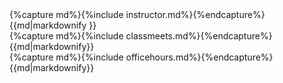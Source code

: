 <div class="row text-left">
  {%capture md%}{%include instructor.md%}{%endcapture%}
  {{md|markdownify }}
</div>
<div class="row text-left">
  <div class="col-md-6 ">
    {%capture md%}{%include classmeets.md%}{%endcapture%}{{md|markdownify}}
  </div>
  <div class="col-md-6 ">
    {%capture md%}{%include officehours.md%}{%endcapture%}{{md|markdownify}}
  </div>
</div>
